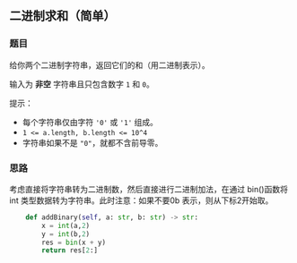 ## 二进制求和（简单）

### 题目

给你两个二进制字符串，返回它们的和（用二进制表示）。

输入为 **非空** 字符串且只包含数字 `1` 和 `0`。

提示：

- 每个字符串仅由字符 `'0'` 或 `'1'` 组成。
- `1 <= a.length, b.length <= 10^4`
- 字符串如果不是 `"0"`，就都不含前导零。

### 思路

考虑直接将字符串转为二进制数，然后直接进行二进制加法，在通过 bin()函数将 int 类型数据转为字符串。此时注意：如果不要0b 表示，则从下标2开始取。

```python
    def addBinary(self, a: str, b: str) -> str:
        x = int(a,2)
        y = int(b,2)
        res = bin(x + y)
        return res[2:]
```



